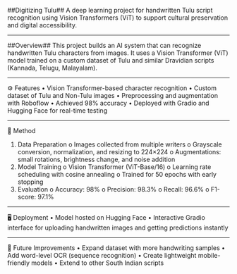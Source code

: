 ##Digitizing Tulu##
A deep learning project for handwritten Tulu script recognition using Vision Transformers (ViT) to support cultural preservation and digital accessibility.
________________________________________
##Overview##
This project builds an AI system that can recognize handwritten Tulu characters from images.
It uses a Vision Transformer (ViT) model trained on a custom dataset of Tulu and similar Dravidian scripts (Kannada, Telugu, Malayalam).
________________________________________
⚙ Features
•	Vision Transformer-based character recognition
•	Custom dataset of Tulu and Non-Tulu images
•	Preprocessing and augmentation with Roboflow
•	Achieved 98% accuracy
•	Deployed with Gradio and Hugging Face for real-time testing
________________________________________
🧠 Method
1.	Data Preparation
o	Images collected from multiple writers
o	Grayscale conversion, normalization, and resizing to 224×224
o	Augmentations: small rotations, brightness change, and noise addition
2.	Model Training
o	Vision Transformer (ViT-Base/16)
o	Learning rate scheduling with cosine annealing
o	Trained for 50 epochs with early stopping
3.	Evaluation
o	Accuracy: 98%
o	Precision: 98.3%
o	Recall: 96.6%
o	F1-score: 97.1%
________________________________________
🖥 Deployment
•	Model hosted on Hugging Face
•	Interactive Gradio interface for uploading handwritten images and getting predictions instantly
________________________________________
🔮 Future Improvements
•	Expand dataset with more handwriting samples
•	Add word-level OCR (sequence recognition)
•	Create lightweight mobile-friendly models
•	Extend to other South Indian scripts
